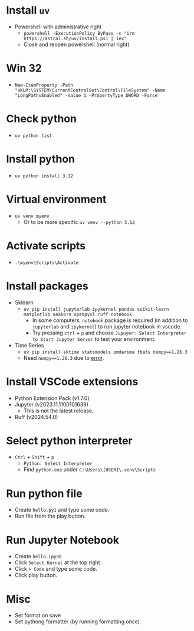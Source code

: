# Install `uv`

- Powershell with administrative right
  - `powershell -ExecutionPolicy ByPass -c "irm https://astral.sh/uv/install.ps1 | iex"`
  - Close and reopen powershell (normal right)

# Win 32

- `New-ItemProperty -Path "HKLM:\SYSTEM\CurrentControlSet\Control\FileSystem" -Name "LongPathsEnabled" -Value 1 -PropertyType DWORD -Force`

# Check python

- `uv python list`

# Install python

- `uv python install 3.12`

# Virtual environment

- `uv venv myenv`
  - Or to be more specific `uv venv --python 3.12`

# Activate scripts

- `.\myenv\Scripts\Activate`

# Install packages

- Sklearn
  - `uv pip install jupyterlab ipykernel pandas scikit-learn matplotlib seaborn openpyxl ruff notebook`
    - In some computers, `notebook` package is required (in addition to `jupyterlab` and `ipykernel`) to run jupyter notebook in vscode.
    - Try pressing `ctrl` + `p` and choose `Jupuyer: Select Interpreter to Start Jupyter Server` to test your environment.
- Time Series
  - `uv pip install sktime statsmodels pmdarima tbats numpy==1.26.3`
  - Need `numpy==1.26.3` due to [error](https://stackoverflow.com/questions/78634235/numpy-dtype-size-changed-may-indicate-binary-incompatibility-expected-96-from).

# Install VSCode extensions

- Python Extension Pack (v1.7.0)
- Jupyter (v2023.11.1100101639)
  - This is not the latest release.
- Ruff (v2024.54.0)

# Select python interpreter

- `Ctrl` + `Shift` + `p`
  - `Python: Select Interpreter`
  - Find `python.exe` under `C:\Users\[USER]\.venv\Scripts`

# Run python file

- Create `hello.py1` and type some code.
- Run file from the play button.

# Run Jupyter Notebook

- Create `hello.ipynb`
- Click `Select Kernel` at the top right.
- Click `+ Code` and type some code.
- Click play button.

# Misc

- Set format on save
- Set pythong formatter (by running formatting once)
